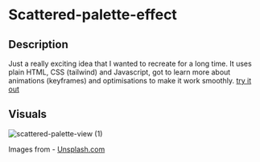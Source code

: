 # Scattered-palette-effect

## Description
Just a really exciting idea that I wanted to recreate for a long time. It uses plain HTML, CSS (tailwind) and Javascript, got to learn more about animations (keyframes) and optimisations to make it work smoothly. [try it out](https://himanshu-lilhore.github.io/scattered-palette-effect/)

## Visuals
![scattered-palette-view (1)](https://github.com/Himanshu-Lilhore/scattered-palette-effect/assets/63799853/296ca996-75ae-48f8-b1eb-2ae0aecd6c3d)

Images from - [Unsplash.com](https://unsplash.com/)